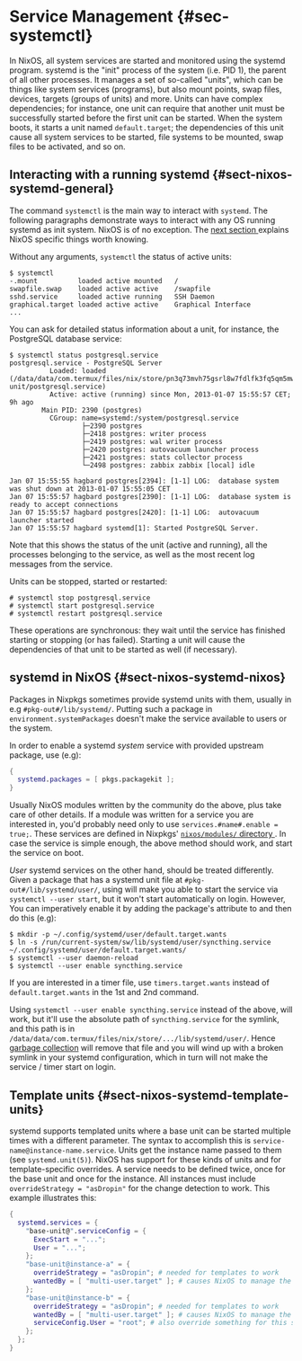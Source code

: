 # Service Management {#sec-systemctl}

In NixOS, all system services are started and monitored using the
systemd program. systemd is the "init" process of the system (i.e. PID
1), the parent of all other processes. It manages a set of so-called
"units", which can be things like system services (programs), but also
mount points, swap files, devices, targets (groups of units) and more.
Units can have complex dependencies; for instance, one unit can require
that another unit must be successfully started before the first unit can
be started. When the system boots, it starts a unit named
`default.target`; the dependencies of this unit cause all system
services to be started, file systems to be mounted, swap files to be
activated, and so on.

## Interacting with a running systemd {#sect-nixos-systemd-general}

The command `systemctl` is the main way to interact with `systemd`. The
following paragraphs demonstrate ways to interact with any OS running
systemd as init system. NixOS is of no exception. The [next section
](#sect-nixos-systemd-nixos) explains NixOS specific things worth
knowing.

Without any arguments, `systemctl` the status of active units:

```ShellSession
$ systemctl
-.mount          loaded active mounted   /
swapfile.swap    loaded active active    /swapfile
sshd.service     loaded active running   SSH Daemon
graphical.target loaded active active    Graphical Interface
...
```

You can ask for detailed status information about a unit, for instance,
the PostgreSQL database service:

```ShellSession
$ systemctl status postgresql.service
postgresql.service - PostgreSQL Server
          Loaded: loaded (/data/data/com.termux/files/nix/store/pn3q73mvh75gsrl8w7fdlfk3fq5qm5mw-unit/postgresql.service)
          Active: active (running) since Mon, 2013-01-07 15:55:57 CET; 9h ago
        Main PID: 2390 (postgres)
          CGroup: name=systemd:/system/postgresql.service
                  ├─2390 postgres
                  ├─2418 postgres: writer process
                  ├─2419 postgres: wal writer process
                  ├─2420 postgres: autovacuum launcher process
                  ├─2421 postgres: stats collector process
                  └─2498 postgres: zabbix zabbix [local] idle

Jan 07 15:55:55 hagbard postgres[2394]: [1-1] LOG:  database system was shut down at 2013-01-07 15:55:05 CET
Jan 07 15:55:57 hagbard postgres[2390]: [1-1] LOG:  database system is ready to accept connections
Jan 07 15:55:57 hagbard postgres[2420]: [1-1] LOG:  autovacuum launcher started
Jan 07 15:55:57 hagbard systemd[1]: Started PostgreSQL Server.
```

Note that this shows the status of the unit (active and running), all
the processes belonging to the service, as well as the most recent log
messages from the service.

Units can be stopped, started or restarted:

```ShellSession
# systemctl stop postgresql.service
# systemctl start postgresql.service
# systemctl restart postgresql.service
```

These operations are synchronous: they wait until the service has
finished starting or stopping (or has failed). Starting a unit will
cause the dependencies of that unit to be started as well (if
necessary).

## systemd in NixOS {#sect-nixos-systemd-nixos}

Packages in Nixpkgs sometimes provide systemd units with them, usually
in e.g `#pkg-out#/lib/systemd/`. Putting such a package in
`environment.systemPackages` doesn't make the service available to
users or the system.

In order to enable a systemd *system* service with provided upstream
package, use (e.g):

```nix
{
  systemd.packages = [ pkgs.packagekit ];
}
```

Usually NixOS modules written by the community do the above, plus take
care of other details. If a module was written for a service you are
interested in, you'd probably need only to use
`services.#name#.enable = true;`. These services are defined in
Nixpkgs' [ `nixos/modules/` directory
](https://github.com/NixOS/nixpkgs/tree/master/nixos/modules). In case
the service is simple enough, the above method should work, and start
the service on boot.

*User* systemd services on the other hand, should be treated
differently. Given a package that has a systemd unit file at
`#pkg-out#/lib/systemd/user/`, using [](#opt-systemd.packages) will
make you able to start the service via `systemctl --user start`, but it
won't start automatically on login. However, You can imperatively
enable it by adding the package's attribute to
[](#opt-systemd.packages) and then do this (e.g):

```ShellSession
$ mkdir -p ~/.config/systemd/user/default.target.wants
$ ln -s /run/current-system/sw/lib/systemd/user/syncthing.service ~/.config/systemd/user/default.target.wants/
$ systemctl --user daemon-reload
$ systemctl --user enable syncthing.service
```

If you are interested in a timer file, use `timers.target.wants` instead
of `default.target.wants` in the 1st and 2nd command.

Using `systemctl --user enable syncthing.service` instead of the above,
will work, but it'll use the absolute path of `syncthing.service` for
the symlink, and this path is in `/data/data/com.termux/files/nix/store/.../lib/systemd/user/`.
Hence [garbage collection](#sec-nix-gc) will remove that file and you
will wind up with a broken symlink in your systemd configuration, which
in turn will not make the service / timer start on login.

## Template units {#sect-nixos-systemd-template-units}

systemd supports templated units where a base unit can be started multiple
times with a different parameter. The syntax to accomplish this is
`service-name@instance-name.service`. Units get the instance name passed to
them (see `systemd.unit(5)`). NixOS has support for these kinds of units and
for template-specific overrides. A service needs to be defined twice, once
for the base unit and once for the instance. All instances must include
`overrideStrategy = "asDropin"` for the change detection to work. This
example illustrates this:
```nix
{
  systemd.services = {
    "base-unit@".serviceConfig = {
      ExecStart = "...";
      User = "...";
    };
    "base-unit@instance-a" = {
      overrideStrategy = "asDropin"; # needed for templates to work
      wantedBy = [ "multi-user.target" ]; # causes NixOS to manage the instance
    };
    "base-unit@instance-b" = {
      overrideStrategy = "asDropin"; # needed for templates to work
      wantedBy = [ "multi-user.target" ]; # causes NixOS to manage the instance
      serviceConfig.User = "root"; # also override something for this specific instance
    };
  };
}
```
